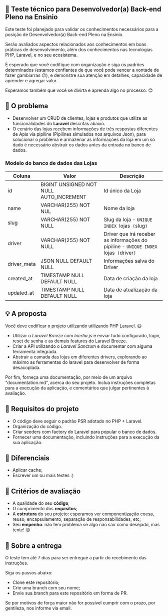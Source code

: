 ## :rocket: Teste técnico para Desenvolvedor(a) Back-end Pleno na Ensinio

Este teste foi planejado para validar os conhecimentos necessários para a posição de Desenvolvedor(a) Back-end Pleno na Ensinio.

Serão avaliados aspectos relacionados aos conhecimentos em boas práticas de desenvolvimento, além dos conhecimentos nas tecnologias PHP, Laravel, e no seu ecosistema.

É esperado que você codifique com organização e siga os padrões determinados (estamos confiantes de que você pode vencer a vontade de fazer gambiarras :stuck_out_tongue_winking_eye:), e demonstre sua atenção em detalhes, capacidade de aprender e agregar valor.

Esperamos também que você se divirta e aprenda algo no processo. :blush:

## :eyes: O problema

- Desenvolver um CRUD de clientes, lojas e produtos que utilize as funcionalidades do **Laravel** descritas abaixo.
- O cenário das lojas recebem informações de três respostas diferentes de Apis via pipiline (Pipilines simulados nos arquivos Json), para solucionar o problema e armazenar as informações da loja em um só dado é necessário abstrair os dados antes da entrada no banco de dados.

### Modelo do banco de dados das Lojas
Coluna    | Valor  | Descrição
--------- | ------ | ------------------
id | BIGINT UNSIGNED NOT NULL AUTO_INCREMENT | Id único da Loja
name | VARCHAR(255) NOT NUL | Nome da loja
slug | VARCHAR(255) NOT NULL | Slug da loja - `UNIQUE INDEX `lojas` (`slug`)`
driver | VARCHAR(255) NOT NULL | Driver que irá receber as informações do pipiline - `UNIQUE INDEX `lojas` (`driver`)`
driver_meta | JSON NULL DEFAULT NULL | Informações salva do Driver
created_at | TIMESTAMP NULL DEFAULT NULL | Data de criação da loja
updated_at | TIMESTAMP NULL DEFAULT NULL | Data de atualização da loja

## :bulb: A proposta

Você deve codificar o projeto utilizando utilizando PHP Laravel. :smiley:

- Utilizar o _Laravel Breeze_ com _Inertia.js_ e enviar tudo configurado, login, reset de senha e as demais features do Laravel Breeze.
- Criar a API utilizando o _Laravel Sanctum_ e documentar com alguma ferramenta integrada.
- Abstrair a camada das lojas em diferentes drivers, explorando ao máximo as ferramentas do laravel para desenvolver de forma desacoplada.

Por fim, forneça uma documentação, por meio de um arquivo "documentation.md", acerca do seu projeto. Inclua instruções completas para a execução da aplicação, e comentários que julgar pertinentes à avaliação.

## :dart: Requisitos do projeto

- O código deve seguir o padrão PSR adotado no PHP + Laravel.
- Organização do código.
- Criar seeders com factory do Laravel para popular o banco de dados.
- Fornecer uma documentação, incluindo instruções para a execução da sua aplicação.

## :clap: Diferenciais

- Aplicar cache;
- Escrever um ou mais testes :)

## :page_facing_up: Critérios de avaliação

- A qualidade do seu **código**;
- O cumprimento dos **requisitos**;
- A **estrutura** do seu projeto: esperamos ver componentização coesa, reuso, encapsulamento, separação de responsabilidades, etc;
- Seu **empenho**: não tem problema se algo não sair como desejado, mas tente! :blush:

## :email: Sobre a entrega

O teste tem até 7 dias para ser entregue a partir do recebimento das instruções.

Siga os passos abaixo:

- Clone este repositório;
- Crie uma branch com seu nome;
- Envie sua branch para este repositório em forma de PR.

Se por motivos de força maior não for possível cumprir com o prazo, por gentileza, nos informe via email.
